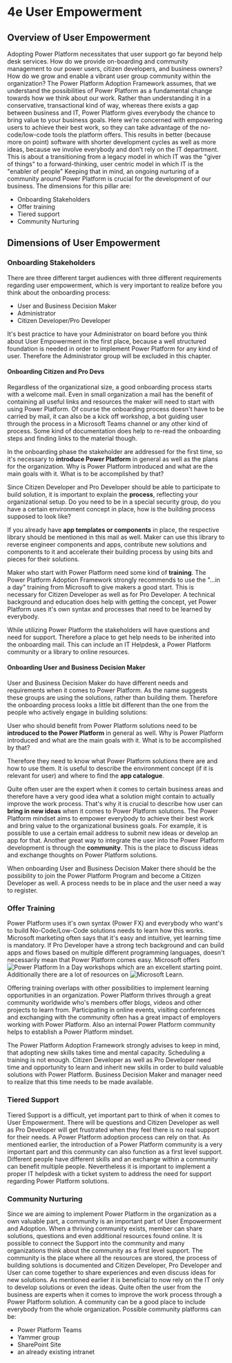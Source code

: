 # 4e User Empowerment

## Overview of User Empowerment

Adopting Power Platform necessitates that user support go far beyond help desk services. How do we provide on-boarding and community management to our power users, citizen developers, and business owners? How do we grow and enable a vibrant user group community within the organization?
The Power Platform Adoption Framework assumes, that we understand the possibilities of Power Platform as a fundamental change towards how we think about our work. Rather than understanding it in a conservative, transactional kind of way, whereas there exists a gap between business and IT, Power Platform gives everybody the chance to bring value to your business goals. Here we’re concerned with empowering users to achieve their best work, so they can take advantage of the no-code/low-code tools the platform offers.
This results in better (because more on point) software with shorter development cycles as well as more ideas, because we involve everybody and don’t rely on the IT department. This is about a transitioning from a legacy model in which IT was the "giver of things" to a forward-thinking, user centric model in which IT is the "enabler of people"
Keeping that in mind, an ongoing nurturing of a community around Power Platform is crucial for the development of our business. The dimensions for this pillar are:

- Onboarding Stakeholders
- Offer training
- Tiered support
- Community Nurturing

## Dimensions of User Empowerment

### Onboarding Stakeholders

There are three different target audiences with three different requirements regarding user empowerment, which is very important to realize before you think about the onboarding process:

- User and Business Decision Maker
- Administrator
- Citizen Developer/Pro Developer

It's best practice to have your Administrator on board before you think about User Empowerment in the first place, because a well structured foundation is needed in order to implement Power Platform for any kind of user. Therefore the Administrator group will be excluded in this chapter.

#### Onboarding Citizen and Pro Devs

Regardless of the organizational size, a good onboarding process starts with a welcome mail. Even in small organization a mail has the benefit of containing all useful links and resources the maker will need to start with using Power Platform. Of course the onboarding process doesn't have to be carried by mail, it can also be a kick off workshop, a bot guiding user through the process in a Microsoft Teams channel or any other kind of process. Some kind of documentation does help to re-read the onboarding steps and finding links to the material though.

In the onboarding phase the stakeholder are addressed for the first time, so it's necessary to **introduce Power Platform** in general as well as the plans for the organization. Why is Power Platform introduced and what are the main goals with it. What is to be accomplished by that?

Since Citizen Developer and Pro Developer should be able to participate to build solution, it is important to explain the **process**, reflecting your organizational setup. Do you need to be in a special security group, do you have a certain environment concept in place, how is the building process supposed to look like?

If you already have **app templates or components** in place, the respective library should be mentioned in this mail as well. Maker can use this library to reverse engineer components and apps, contribute new solutions and components to it and accelerate their building process by using bits and pieces for their solutions.

Maker who start with Power Platform need some kind of **training**. The Power Platform Adoption Framework strongly recommends to use the "...in a day" training from Microsoft to give makers a good start. This is necessary for Citizen Developer as well as for Pro Developer. A technical background and education does help with getting the concept, yet Power Platform uses it's own syntax and processes that need to be learned by everybody.

While utilizing Power Platform the stakeholders will have questions and need for support. Therefore a place to get help needs to be inherited into the onboarding mail. This can include an IT Helpdesk, a Power Platform community or a library to online resources.

#### Onboarding User and Business Decision Maker

User and Business Decision Maker do have different needs and requirements when it comes to Power Platform. As the name suggests these groups are using the solutions, rather than building them. Therefore the onboarding process looks a little bit different than the one from the people who actively engage in building solutions:

User who should benefit from Power Platform solutions need to be **introduced to the Power Platform** in general as well. Why is Power Platform introduced and what are the main goals with it. What is to be accomplished by that?

Therefore they need to know what Power Platform solutions there are and how to use them. It is useful to describe the environment concept (if it is relevant for user) and where to find the **app catalogue**.

Quite often user are the expert when it comes to certain business areas and therefore have a very good idea what a solution might contain to actually improve the work process. That's why it is crucial to describe how user can **bring in new ideas** when it comes to Power Platform solutions. The Power Platform mindset aims to empower everybody to achieve their best work and bring value to the organizational business goals.
For example, it is possible to use a certain email address to submit new ideas or develop an app for that. Another great way to integrate the user into the Power Platform development is through the **community**. This is the place to discuss ideas and exchange thoughts on Power Platform solutions.

When onboarding User and Business Decision Maker there should be the possibility to join the Power Platform Program and become a Citizen Developer as well. A process needs to be in place and the user need a way to register.

### Offer Training

Power Platform uses it's own syntax (Power FX) and everybody who want's to build No-Code/Low-Code solutions needs to learn how this works. Microsoft marketing often says that it's easy and intuitive, yet learning time is mandatory. If Pro Developer have a strong tech background and can build apps and flows based on multiple different programming languages, doesn't necessarily mean that Power Platform comes easy.
Microsoft offers ![Power Platform In a Day workshops](https://powerplatform.microsoft.com/training-workshops/) which are an excellent starting point. Additionally there are a lot of resources on ![Microsoft Learn](https://docs.microsoft.com/learn/powerplatform/).

Offering training overlaps with other possibilities to implement learning opportunities in an organization. Power Platform thrives through a great community worldwide who's members offer blogs, videos and other projects to learn from. Participating in online events, visiting conferences and exchanging with the community often has a great impact of employers working with Power Platform. Also an internal Power Platform community helps to establish a Power Platform mindset.

The Power Platform Adoption Framework strongly advises to keep in mind, that adopting new skills takes time and mental capacity. Scheduling a training is not enough. Citizen Developer as well as Pro Developer need time and opportunity to learn and inherit new skills in order to build valuable solutions with Power Platform. Business Decision Maker and manager need to realize that this time needs to be made available.

### Tiered Support

Tiered Support is a difficult, yet important part to think of when it comes to User Empowerment. There will be questions and Citizen Developer as well as Pro Developer will get frustrated when they feel there is no real support for their needs. A Power Platform adoption process can rely on that. As mentioned earlier, the introduction of a Power Platform community is a very important part and this community can also function as a first level support. Different people have different skills and an exchange within a community can benefit multiple people.
Nevertheless it is important to implement a proper IT helpdesk with a ticket system to address the need for support regarding Power Platform solutions.

### Community Nurturing

Since we are aiming to implement Power Platform in the organization as a own valuable part, a community is an important part of User Empowerment and Adoption.
When a thriving community exists, member can share solutions, questions and even additional resources found online. It is possible to connect the Support into the community and many organizations think about the community as a first level support. The community is the place where all the resources are stored, the process of building solutions is documented and Citizen Developer, Pro Developer and User can come together to share experiences and even discuss ideas for new solutions. As mentioned earlier it is beneficial to now rely on the IT only to develop solutions or even the ideas. Quite often the user from the business are experts when it comes to improve the work process through a Power Platform solution. A community can be a good place to include everybody from the whole organization.
Possible community platforms can be:

- Power Platform Teams
- Yammer group
- SharePoint Site
- an already existing intranet
